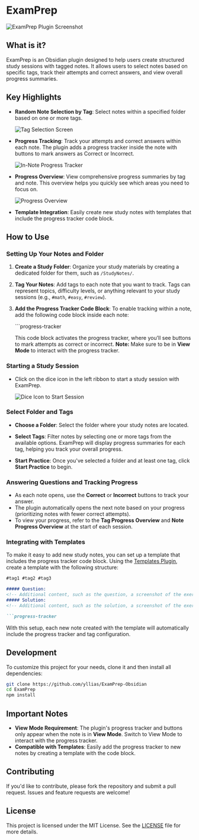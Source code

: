 # ExamPrep

![ExamPrep Plugin Screenshot](./docs/ExamPrep-preview.png)

## What is it?

ExamPrep is an Obsidian plugin designed to help users create structured study sessions with tagged notes. It allows users to select notes based on specific tags, track their attempts and correct answers, and view overall progress summaries.

## Key Highlights

- **Random Note Selection by Tag**: Select notes within a specified folder based on one or more tags.
  
  ![Tag Selection Screen](./docs/tag-selection.png)

- **Progress Tracking**: Track your attempts and correct answers within each note. The plugin adds a progress tracker inside the note with buttons to mark answers as Correct or Incorrect.

  ![In-Note Progress Tracker](./docs/in-note-tracker.png)

- **Progress Overview**: View comprehensive progress summaries by tag and note. This overview helps you quickly see which areas you need to focus on.

  ![Progress Overview](./docs/progress-overview.png)

- **Template Integration**: Easily create new study notes with templates that include the progress tracker code block.

## How to Use

### Setting Up Your Notes and Folder

1. **Create a Study Folder**: Organize your study materials by creating a dedicated folder for them, such as `/StudyNotes/`.
  
2. **Tag Your Notes**: Add tags to each note that you want to track. Tags can represent topics, difficulty levels, or anything relevant to your study sessions (e.g., `#math`, `#easy`, `#review`).

3. **Add the Progress Tracker Code Block**: To enable tracking within a note, add the following code block inside each note:

   \```progress-tracker

   This code block activates the progress tracker, where you’ll see buttons to mark attempts as correct or incorrect. **Note:** Make sure to be in **View Mode** to interact with the progress tracker.

### Starting a Study Session

- Click on the dice icon in the left ribbon to start a study session with ExamPrep.

  ![Dice Icon to Start Session](./docs/dice-icon.png)

### Select Folder and Tags

- **Choose a Folder**: Select the folder where your study notes are located.
  
- **Select Tags**: Filter notes by selecting one or more tags from the available options. ExamPrep will display progress summaries for each tag, helping you track your overall progress.

- **Start Practice**: Once you've selected a folder and at least one tag, click **Start Practice** to begin.

### Answering Questions and Tracking Progress

- As each note opens, use the **Correct** or **Incorrect** buttons to track your answer.
- The plugin automatically opens the next note based on your progress (prioritizing notes with fewer correct attempts).
- To view your progress, refer to the **Tag Progress Overview** and **Note Progress Overview** at the start of each session.

### Integrating with Templates

To make it easy to add new study notes, you can set up a template that includes the progress tracker code block. Using the [Templates Plugin](https://help.obsidian.md/Plugins/Templates), create a template with the following structure:


```md
#tag1 #tag2 #tag3

##### Question: 
<!-- Additional content, such as the question, a screenshot of the exercise etc. -->
##### Solution: 
<!-- Additional content, such as the solution, a screenshot of the exercise etc. -->

```progress-tracker
```

With this setup, each new note created with the template will automatically include the progress tracker and tag configuration.

## Development

To customize this project for your needs, clone it and then install all dependencies:

```sh
git clone https://github.com/yllias/ExamPrep-Obsidian
cd ExamPrep
npm install
```

## Important Notes

- **View Mode Requirement**: The plugin's progress tracker and buttons only appear when the note is in **View Mode**. Switch to View Mode to interact with the progress tracker.
- **Compatible with Templates**: Easily add the progress tracker to new notes by creating a template with the code block.

## Contributing

If you'd like to contribute, please fork the repository and submit a pull request. Issues and feature requests are welcome!

## License

This project is licensed under the MIT License. See the [LICENSE](LICENSE) file for more details.
